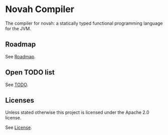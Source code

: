 # Novah Compiler

The compiler for novah: a statically typed functional programming language for the JVM.

## Roadmap

See [Roadmap](https://github.com/stackoverflow/novah/blob/master/ROADMAP.md).

## Open TODO list

See [TODO](https://github.com/stackoverflow/novah/blob/master/TODO.txt).

## Licenses

Unless stated otherwise this project is licensed under the Apache 2.0 license.

See [License](https://github.com/stackoverflow/novah/blob/master/LICENSE.txt).